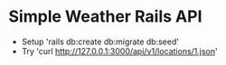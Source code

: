 # Simple Weather Rails API

* Setup 'rails db:create db:migrate db:seed'
* Try 'curl http://127.0.0.1:3000/api/v1/locations/1.json'
